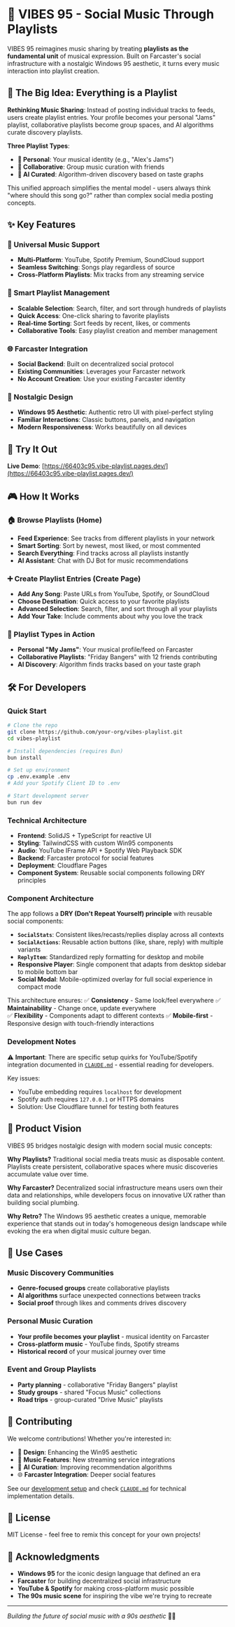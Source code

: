 # 🎵 VIBES 95 - Social Music Through Playlists

VIBES 95 reimagines music sharing by treating **playlists as the fundamental unit** of musical expression. Built on Farcaster's social infrastructure with a nostalgic Windows 95 aesthetic, it turns every music interaction into playlist creation.

## 🎯 The Big Idea: Everything is a Playlist

**Rethinking Music Sharing**: Instead of posting individual tracks to feeds, users create playlist entries. Your profile becomes your personal "Jams" playlist, collaborative playlists become group spaces, and AI algorithms curate discovery playlists.

**Three Playlist Types**:
- **👤 Personal**: Your musical identity (e.g., "Alex's Jams") 
- **👥 Collaborative**: Group music curation with friends
- **🤖 AI Curated**: Algorithm-driven discovery based on taste graphs

This unified approach simplifies the mental model - users always think "where should this song go?" rather than complex social media posting concepts.

## ✨ Key Features

### 🎵 Universal Music Support
- **Multi-Platform**: YouTube, Spotify Premium, SoundCloud support
- **Seamless Switching**: Songs play regardless of source
- **Cross-Platform Playlists**: Mix tracks from any streaming service

### 🤖 Smart Playlist Management
- **Scalable Selection**: Search, filter, and sort through hundreds of playlists
- **Quick Access**: One-click sharing to favorite playlists
- **Real-time Sorting**: Sort feeds by recent, likes, or comments
- **Collaborative Tools**: Easy playlist creation and member management

### 🌐 Farcaster Integration
- **Social Backend**: Built on decentralized social protocol
- **Existing Communities**: Leverages your Farcaster network
- **No Account Creation**: Use your existing Farcaster identity

### 🎨 Nostalgic Design
- **Windows 95 Aesthetic**: Authentic retro UI with pixel-perfect styling
- **Familiar Interactions**: Classic buttons, panels, and navigation
- **Modern Responsiveness**: Works beautifully on all devices

## 🚀 Try It Out

**Live Demo**: [https://66403c95.vibe-playlist.pages.dev/](https://66403c95.vibe-playlist.pages.dev/)

## 🎮 How It Works

### 🏠 Browse Playlists (Home)
- **Feed Experience**: See tracks from different playlists in your network
- **Smart Sorting**: Sort by newest, most liked, or most commented
- **Search Everything**: Find tracks across all playlists instantly
- **AI Assistant**: Chat with DJ Bot for music recommendations

### ➕ Create Playlist Entries (Create Page)
- **Add Any Song**: Paste URLs from YouTube, Spotify, or SoundCloud
- **Choose Destination**: Quick access to your favorite playlists
- **Advanced Selection**: Search, filter, and sort through all your playlists
- **Add Your Take**: Include comments about why you love the track

### 👥 Playlist Types in Action
- **Personal "My Jams"**: Your musical profile/feed on Farcaster
- **Collaborative Playlists**: "Friday Bangers" with 12 friends contributing
- **AI Discovery**: Algorithm finds tracks based on your taste graph

## 🛠️ For Developers

### Quick Start
```bash
# Clone the repo
git clone https://github.com/your-org/vibes-playlist.git
cd vibes-playlist

# Install dependencies (requires Bun)
bun install

# Set up environment
cp .env.example .env
# Add your Spotify Client ID to .env

# Start development server
bun run dev
```

### Technical Architecture
- **Frontend**: SolidJS + TypeScript for reactive UI
- **Styling**: TailwindCSS with custom Win95 components
- **Audio**: YouTube IFrame API + Spotify Web Playback SDK
- **Backend**: Farcaster protocol for social features
- **Deployment**: Cloudflare Pages
- **Component System**: Reusable social components following DRY principles

### Component Architecture
The app follows a **DRY (Don't Repeat Yourself) principle** with reusable social components:

- **`SocialStats`**: Consistent likes/recasts/replies display across all contexts
- **`SocialActions`**: Reusable action buttons (like, share, reply) with multiple variants
- **`ReplyItem`**: Standardized reply formatting for desktop and mobile
- **Responsive Player**: Single component that adapts from desktop sidebar to mobile bottom bar
- **Social Modal**: Mobile-optimized overlay for full social experience in compact mode

This architecture ensures:
✅ **Consistency** - Same look/feel everywhere
✅ **Maintainability** - Change once, update everywhere  
✅ **Flexibility** - Components adapt to different contexts
✅ **Mobile-first** - Responsive design with touch-friendly interactions

### Development Notes
⚠️ **Important**: There are specific setup quirks for YouTube/Spotify integration documented in [`CLAUDE.md`](./CLAUDE.md) - essential reading for developers.

Key issues:
- YouTube embedding requires `localhost` for development
- Spotify auth requires `127.0.0.1` or HTTPS domains
- Solution: Use Cloudflare tunnel for testing both features

## 🎯 Product Vision

VIBES 95 bridges nostalgic design with modern social music concepts:

**Why Playlists?** Traditional social media treats music as disposable content. Playlists create persistent, collaborative spaces where music discoveries accumulate value over time.

**Why Farcaster?** Decentralized social infrastructure means users own their data and relationships, while developers focus on innovative UX rather than building social plumbing.

**Why Retro?** The Windows 95 aesthetic creates a unique, memorable experience that stands out in today's homogeneous design landscape while evoking the era when digital music culture began.

## 🎪 Use Cases

### Music Discovery Communities
- **Genre-focused groups** create collaborative playlists
- **AI algorithms** surface unexpected connections between tracks
- **Social proof** through likes and comments drives discovery

### Personal Music Curation
- **Your profile becomes your playlist** - musical identity on Farcaster
- **Cross-platform music** - YouTube finds, Spotify streams
- **Historical record** of your musical journey over time

### Event and Group Playlists
- **Party planning** - collaborative "Friday Bangers" playlist
- **Study groups** - shared "Focus Music" collections  
- **Road trips** - group-curated "Drive Music" playlists

## 🤝 Contributing

We welcome contributions! Whether you're interested in:
- 🎨 **Design**: Enhancing the Win95 aesthetic
- 🎵 **Music Features**: New streaming service integrations
- 🤖 **AI Curation**: Improving recommendation algorithms
- 🌐 **Farcaster Integration**: Deeper social features

See our [development setup](#-for-developers) and check [`CLAUDE.md`](./CLAUDE.md) for technical implementation details.

## 📜 License

MIT License - feel free to remix this concept for your own projects!

## 🙏 Acknowledgments

- **Windows 95** for the iconic design language that defined an era
- **Farcaster** for building decentralized social infrastructure
- **YouTube & Spotify** for making cross-platform music possible
- **The 90s music scene** for inspiring the vibe we're trying to recreate

---

*Building the future of social music with a 90s aesthetic* 🎵✨